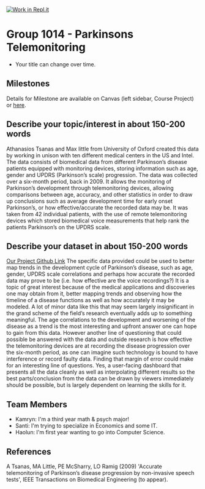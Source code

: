 [![Work in Repl.it](https://classroom.github.com/assets/work-in-replit-14baed9a392b3a25080506f3b7b6d57f295ec2978f6f33ec97e36a161684cbe9.svg)](https://classroom.github.com/online_ide?assignment_repo_id=360982&assignment_repo_type=GroupAssignmentRepo)
# Group 1014 - Parkinsons Telemonitoring

- Your title can change over time.


## Milestones

Details for Milestone are available on Canvas (left sidebar, Course Project) or [here](https://firas.moosvi.com/courses/data301/project/milestone01.html).

## Describe your topic/interest in about 150-200 words

Athanasios Tsanas and Max little from University of Oxford created this data by working in unison with ten different medical centers in the US and Intel. The data consists of biomedical data from different Parkinson’s disease patients equipped with monitoring devices, storing information such as age, gender and UPDRS (Parkinson’s scale) progression. The data was collected over a six-month period, back in 2009. It allows the monitoring of Parkinson’s development through telemonitoring devices, allowing comparisons between age, accuracy, and other statistics in order to draw up conclusions such as average development time for early onset Parkinson’s, or how effective/accurate the recorded data may be. It was taken from 42 individual patients, with  the use of remote telemonitoring devices which stored biomedical voice measurements that help rank the patients Parkinson’s on the UPDRS scale.

## Describe your dataset in about 150-200 words
[Our Project Github Link](https://github.com/data301-2020-winter2/course-project-group_1014)
The specific data provided could be used to better map trends in the development cycle of Parkinson’s disease, such as age, gender, UPDRS scale correlations and perhaps how accurate the recorded data may prove to be (i.e. how effective are the voice recordings?) It is a topic of great interest because of the medical applications and discoveries one may obtain from it, better mapping trends and observing how the timeline of a disease functions as well as how accurately it may be modeled. A lot of minor data like this that may seem largely insignificant in the grand scheme of the field’s research eventually adds up to something meaningful. The age correlations to the development and worsening of the disease as a trend is the most interesting and upfront answer one can hope to gain from this data. However another line of questioning that could possible be answered with the data and outside research is how effective the telemonitoring devices are at recording the disease progression over the six-month period, as one can imagine such technology is bound to have interference or record faulty data. Finding that margin of error could make for an interesting line of questions. Yes, a user-facing dashboard that presents all the data cleanly as well as interpolating different results so the best parts/conclusion from the data can be drawn by viewers immediately should be possible, but is largely dependent on learning the skills for it.

## Team Members
- Kamryn: I'm a third year math & psych major!
- Santi: I'm trying to specialize in Economics and some IT.
- Haolun: I'm first year wanting to go into Computer Science.

## References

A Tsanas, MA Little, PE McSharry, LO Ramig (2009)
'Accurate telemonitoring of Parkinson’s disease progression by non-invasive speech tests',
IEEE Transactions on Biomedical Engineering (to appear).
